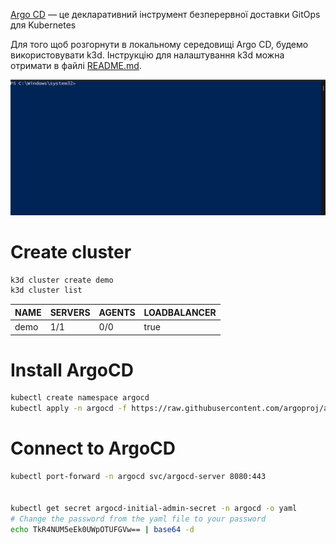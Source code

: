 <a href="https://argo-cd.readthedocs.io/en/stable/">Argo CD</a> — це декларативний інструмент безперервної доставки GitOps для Kubernetes

Для того щоб розгорнути в локальному середовищі Argo CD, будемо використовувати k3d.
Інструкцію для налаштування k3d можна отримати в файлі <a href="https://github.com/AlbertRipak/AsciiArtify.git">README.md</a>.

![Image](./.data/argoCD.gif)

# Create cluster
```bash
k3d cluster create demo
k3d cluster list
```

| NAME | SERVERS | AGENTS | LOADBALANCER |
|------|---------|--------|--------------|
| demo | 1/1     | 0/0    | true         |
# Install ArgoCD
```bash
kubectl create namespace argocd
kubectl apply -n argocd -f https://raw.githubusercontent.com/argoproj/argo-cd/stable/manifests/install.yaml
```
# Connect to ArgoCD
```bash
kubectl port-forward -n argocd svc/argocd-server 8080:443


kubectl get secret argocd-initial-admin-secret -n argocd -o yaml
# Change the password from the yaml file to your password
echo TkR4NUM5eEk0UWpOTUFGVw== | base64 -d
```